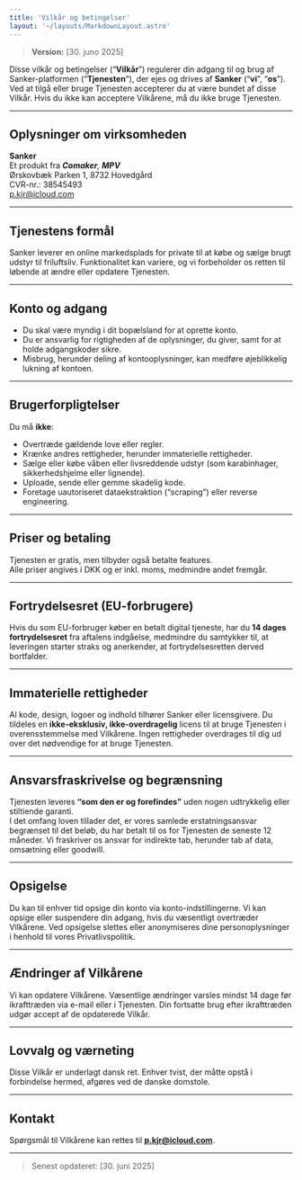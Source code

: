 ```yaml
---
title: 'Vilkår og betingelser'
layout: '~/layouts/MarkdownLayout.astro'
---
```


> **Version:** [30. juno 2025]

Disse vilkår og betingelser (“**Vilkår**”) regulerer din adgang til og brug af Sanker-platformen (“**Tjenesten**”), der ejes og drives af **Sanker** (“**vi**”, “**os**”). Ved at tilgå eller bruge Tjenesten accepterer du at være bundet af disse Vilkår. Hvis du ikke kan acceptere Vilkårene, må du ikke bruge Tjenesten.

---

## Oplysninger om virksomheden

**Sanker**  
Et produkt fra _**Comaker**, **MPV**_  
Ørskovbæk Parken 1,
8732 Hovedgård  
CVR-nr.: 38545493  
p.kjr@icloud.com

---

## Tjenestens formål

Sanker leverer en online markedsplads for private til at købe og sælge brugt udstyr til friluftsliv. Funktionalitet kan variere, og vi forbeholder os retten til løbende at ændre eller opdatere Tjenesten.

---

## Konto og adgang

- Du skal være myndig i dit bopælsland for at oprette konto.
- Du er ansvarlig for rigtigheden af de oplysninger, du giver, samt for at holde adgangskoder sikre.
- Misbrug, herunder deling af kontooplysninger, kan medføre øjeblikkelig lukning af kontoen.

---

## Brugerforpligtelser

Du må **ikke**:

- Overtræde gældende love eller regler.
- Krænke andres rettigheder, herunder immaterielle rettigheder.
- Sælge eller købe våben eller livsreddende udstyr (som karabinhager, sikkerhedshjelme eller lignende).
- Uploade, sende eller gemme skadelig kode.
- Foretage uautoriseret dataekstraktion (“scraping”) eller reverse engineering.

---

## Priser og betaling

Tjenesten er gratis, men tilbyder også betalte features.  
Alle priser angives i DKK og er inkl. moms, medmindre andet fremgår.

<!-- Betaling håndteres af Stripe Payments Europe Ltd. (se Privatlivspolitik). -->

---

## Fortrydelsesret (EU-forbrugere)

Hvis du som EU-forbruger køber en betalt digital tjeneste, har du **14 dages fortrydelsesret** fra aftalens indgåelse, medmindre du samtykker til, at leveringen starter straks og anerkender, at fortrydelsesretten derved bortfalder.

---

## Immaterielle rettigheder

Al kode, design, logoer og indhold tilhører Sanker eller licensgivere. Du tildeles en **ikke-eksklusiv, ikke-overdragelig** licens til at bruge Tjenesten i overensstemmelse med Vilkårene. Ingen rettigheder overdrages til dig ud over det nødvendige for at bruge Tjenesten.

---

## Ansvarsfraskrivelse og begrænsning

Tjenesten leveres **“som den er og forefindes”** uden nogen udtrykkelig eller stiltiende garanti.  
I det omfang loven tillader det, er vores samlede erstatningsansvar begrænset til det beløb, du har betalt til os for Tjenesten de seneste 12 måneder. Vi fraskriver os ansvar for indirekte tab, herunder tab af data, omsætning eller goodwill.

---

## Opsigelse

Du kan til enhver tid opsige din konto via konto-indstillingerne. Vi kan opsige eller suspendere din adgang, hvis du væsentligt overtræder Vilkårene. Ved opsigelse slettes eller anonymiseres dine personoplysninger i henhold til vores Privatlivspolitik.

---

## Ændringer af Vilkårene

Vi kan opdatere Vilkårene. Væsentlige ændringer varsles mindst 14 dage før ikrafttræden via e-mail eller i Tjenesten. Din fortsatte brug efter ikrafttræden udgør accept af de opdaterede Vilkår.

---

## Lovvalg og værneting

Disse Vilkår er underlagt dansk ret. Enhver tvist, der måtte opstå i forbindelse hermed, afgøres ved de danske domstole.

---

## Kontakt

Spørgsmål til Vilkårene kan rettes til **p.kjr@icloud.com**.

---

> Senest opdateret: [30. juni 2025]
